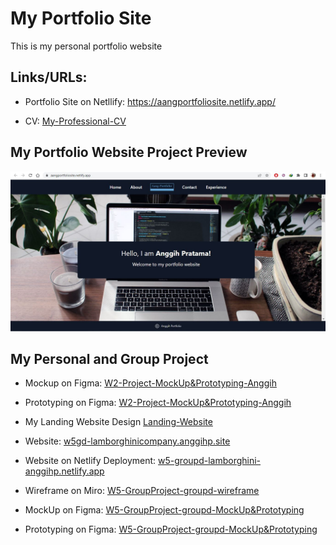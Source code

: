 # My Portfolio Site

This is my personal portfolio website

## Links/URLs:

- Portfolio Site on Netllify: <https://aangportfoliosite.netlify.app/>

- CV: [My-Professional-CV](https://drive.google.com/file/d/1JDs8XbTT_KQADb-yTomEUh4oWn14qzTe/view?usp=share_links)

## My Portfolio Website Project Preview

![preview](assets/preview.jpg)

## My Personal and Group Project

- Mockup on Figma: [W2-Project-MockUp&Prototyping-Anggih](https://www.figma.com/file/0iNUGujoGtRpP9aDt1xYca/W2-Project-MockUp%26Prototyping-Anggih)

- Prototyping on Figma: [W2-Project-MockUp&Prototyping-Anggih](https://www.figma.com/proto/0iNUGujoGtRpP9aDt1xYca/W2-Project-MockUp%26Prototyping-Anggih)

- My Landing Website Design [Landing-Website](http://mancity-anggih.site/)

- Website: [w5gd-lamborghinicompany.anggihp.site](http://w5gd-lamborghinicompany.anggihp.site/)

- Website on Netlify Deployment: [w5-groupd-lamborghini-anggihp.netlify.app](https://w5-groupd-lamborghini-anggihp.netlify.app/)

- Wireframe on Miro: [W5-GroupProject-groupd-wireframe](https://miro.com/app/board/uXjVPpQ9OSU=/)

- MockUp on Figma: [W5-GroupProject-groupd-MockUp&Prototyping](https://www.figma.com/file/MzVVRCsUrWzau8hmM8px8W/W5-GroupProject-groupd-MockUp%26Prototyping)

- Prototyping on Figma: [W5-GroupProject-groupd-MockUp&Prototyping](https://www.figma.com/proto/MzVVRCsUrWzau8hmM8px8W/W5-GroupProject-groupd-MockUp%26Prototyping)
